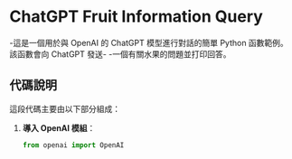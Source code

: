 # ChatGPT Fruit Information Query

-這是一個用於與 OpenAI 的 ChatGPT 模型進行對話的簡單 Python 函數範例。該函數會向 ChatGPT 發送-
-一個有關水果的問題並打印回答。

## 代碼說明

這段代碼主要由以下部分組成：

1. **導入 OpenAI 模組**：
   ```python
   from openai import OpenAI
